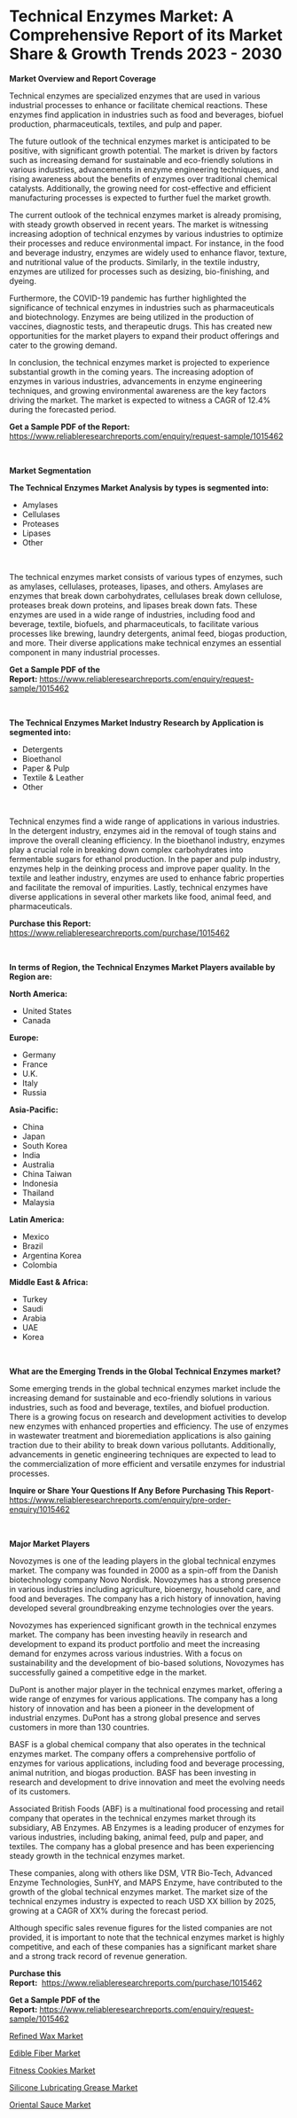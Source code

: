 <p><h1>Technical Enzymes Market: A Comprehensive Report of its Market Share & Growth Trends 2023 - 2030</h1></p><p><strong>Market Overview and Report Coverage</strong></p>
<p><p>Technical enzymes are specialized enzymes that are used in various industrial processes to enhance or facilitate chemical reactions. These enzymes find application in industries such as food and beverages, biofuel production, pharmaceuticals, textiles, and pulp and paper.</p><p>The future outlook of the technical enzymes market is anticipated to be positive, with significant growth potential. The market is driven by factors such as increasing demand for sustainable and eco-friendly solutions in various industries, advancements in enzyme engineering techniques, and rising awareness about the benefits of enzymes over traditional chemical catalysts. Additionally, the growing need for cost-effective and efficient manufacturing processes is expected to further fuel the market growth.</p><p>The current outlook of the technical enzymes market is already promising, with steady growth observed in recent years. The market is witnessing increasing adoption of technical enzymes by various industries to optimize their processes and reduce environmental impact. For instance, in the food and beverage industry, enzymes are widely used to enhance flavor, texture, and nutritional value of the products. Similarly, in the textile industry, enzymes are utilized for processes such as desizing, bio-finishing, and dyeing.</p><p>Furthermore, the COVID-19 pandemic has further highlighted the significance of technical enzymes in industries such as pharmaceuticals and biotechnology. Enzymes are being utilized in the production of vaccines, diagnostic tests, and therapeutic drugs. This has created new opportunities for the market players to expand their product offerings and cater to the growing demand.</p><p>In conclusion, the technical enzymes market is projected to experience substantial growth in the coming years. The increasing adoption of enzymes in various industries, advancements in enzyme engineering techniques, and growing environmental awareness are the key factors driving the market. The market is expected to witness a CAGR of 12.4% during the forecasted period.</p></p>
<p><strong>Get a Sample PDF of the Report:</strong> <a href="https://www.reliableresearchreports.com/enquiry/request-sample/1015462">https://www.reliableresearchreports.com/enquiry/request-sample/1015462</a></p>
<p>&nbsp;</p>
<p><strong>Market Segmentation</strong></p>
<p><strong>The Technical Enzymes Market Analysis by types is segmented into:</strong></p>
<p><ul><li>Amylases</li><li>Cellulases</li><li>Proteases</li><li>Lipases</li><li>Other</li></ul></p>
<p>&nbsp;</p>
<p><p>The technical enzymes market consists of various types of enzymes, such as amylases, cellulases, proteases, lipases, and others. Amylases are enzymes that break down carbohydrates, cellulases break down cellulose, proteases break down proteins, and lipases break down fats. These enzymes are used in a wide range of industries, including food and beverage, textile, biofuels, and pharmaceuticals, to facilitate various processes like brewing, laundry detergents, animal feed, biogas production, and more. Their diverse applications make technical enzymes an essential component in many industrial processes.</p></p>
<p><strong>Get a Sample PDF of the Report:</strong>&nbsp;<a href="https://www.reliableresearchreports.com/enquiry/request-sample/1015462">https://www.reliableresearchreports.com/enquiry/request-sample/1015462</a></p>
<p>&nbsp;</p>
<p><strong>The Technical Enzymes Market Industry Research by Application is segmented into:</strong></p>
<p><ul><li>Detergents</li><li>Bioethanol</li><li>Paper & Pulp</li><li>Textile & Leather</li><li>Other</li></ul></p>
<p>&nbsp;</p>
<p><p>Technical enzymes find a wide range of applications in various industries. In the detergent industry, enzymes aid in the removal of tough stains and improve the overall cleaning efficiency. In the bioethanol industry, enzymes play a crucial role in breaking down complex carbohydrates into fermentable sugars for ethanol production. In the paper and pulp industry, enzymes help in the deinking process and improve paper quality. In the textile and leather industry, enzymes are used to enhance fabric properties and facilitate the removal of impurities. Lastly, technical enzymes have diverse applications in several other markets like food, animal feed, and pharmaceuticals.</p></p>
<p><strong>Purchase this Report:</strong>&nbsp; <a href="https://www.reliableresearchreports.com/purchase/1015462">https://www.reliableresearchreports.com/purchase/1015462</a></p>
<p>&nbsp;</p>
<p><strong>In terms of Region, the Technical Enzymes Market Players available by Region are:</strong></p>
<p>
    <p> <strong> North America: </strong>
        <ul>
            <li>United States</li>
            <li>Canada</li>
        </ul>
        </p> 
    <p> <strong> Europe: </strong>
        <ul>
            <li>Germany</li>
            <li>France</li>
            <li>U.K.</li>
            <li>Italy</li>
            <li>Russia</li>
        </ul>
        </p> 
    <p> <strong> Asia-Pacific: </strong>
        <ul>
            <li>China</li>
            <li>Japan</li>
            <li>South Korea</li>
            <li>India</li>
            <li>Australia</li>
            <li>China Taiwan</li>
            <li>Indonesia</li>
            <li>Thailand</li>
            <li>Malaysia</li>
        </ul>
        </p> 
    <p> <strong> Latin America: </strong>
        <ul>
            <li>Mexico</li>
            <li>Brazil</li>
            <li>Argentina Korea</li>
            <li>Colombia</li>
        </ul>
        </p> 
    <p> <strong> Middle East & Africa: </strong>
        <ul>
            <li>Turkey</li>
            <li>Saudi</li>
            <li>Arabia</li>
            <li>UAE</li>
            <li>Korea</li>
        </ul>
    </p>
    </p>
<p>&nbsp;</p>
<p><strong>What are the Emerging Trends in the Global Technical Enzymes market?</strong></p>
<p><p>Some emerging trends in the global technical enzymes market include the increasing demand for sustainable and eco-friendly solutions in various industries, such as food and beverage, textiles, and biofuel production. There is a growing focus on research and development activities to develop new enzymes with enhanced properties and efficiency. The use of enzymes in wastewater treatment and bioremediation applications is also gaining traction due to their ability to break down various pollutants. Additionally, advancements in genetic engineering techniques are expected to lead to the commercialization of more efficient and versatile enzymes for industrial processes.</p></p>
<p><strong>Inquire or Share Your Questions If Any Before Purchasing This Report</strong>- <a href="https://www.reliableresearchreports.com/enquiry/pre-order-enquiry/1015462">https://www.reliableresearchreports.com/enquiry/pre-order-enquiry/1015462</a></p>
<p>&nbsp;</p>
<p><strong>Major Market Players</strong></p>
<p><p>Novozymes is one of the leading players in the global technical enzymes market. The company was founded in 2000 as a spin-off from the Danish biotechnology company Novo Nordisk. Novozymes has a strong presence in various industries including agriculture, bioenergy, household care, and food and beverages. The company has a rich history of innovation, having developed several groundbreaking enzyme technologies over the years.</p><p>Novozymes has experienced significant growth in the technical enzymes market. The company has been investing heavily in research and development to expand its product portfolio and meet the increasing demand for enzymes across various industries. With a focus on sustainability and the development of bio-based solutions, Novozymes has successfully gained a competitive edge in the market.</p><p>DuPont is another major player in the technical enzymes market, offering a wide range of enzymes for various applications. The company has a long history of innovation and has been a pioneer in the development of industrial enzymes. DuPont has a strong global presence and serves customers in more than 130 countries.</p><p>BASF is a global chemical company that also operates in the technical enzymes market. The company offers a comprehensive portfolio of enzymes for various applications, including food and beverage processing, animal nutrition, and biogas production. BASF has been investing in research and development to drive innovation and meet the evolving needs of its customers.</p><p>Associated British Foods (ABF) is a multinational food processing and retail company that operates in the technical enzymes market through its subsidiary, AB Enzymes. AB Enzymes is a leading producer of enzymes for various industries, including baking, animal feed, pulp and paper, and textiles. The company has a global presence and has been experiencing steady growth in the technical enzymes market.</p><p>These companies, along with others like DSM, VTR Bio-Tech, Advanced Enzyme Technologies, SunHY, and MAPS Enzyme, have contributed to the growth of the global technical enzymes market. The market size of the technical enzymes industry is expected to reach USD XX billion by 2025, growing at a CAGR of XX% during the forecast period.</p><p>Although specific sales revenue figures for the listed companies are not provided, it is important to note that the technical enzymes market is highly competitive, and each of these companies has a significant market share and a strong track record of revenue generation.</p></p>
<p><strong>Purchase this Report:</strong>&nbsp;&nbsp;<a href="https://www.reliableresearchreports.com/purchase/1015462">https://www.reliableresearchreports.com/purchase/1015462</a></p>
<p></p>
<p><strong>Get a Sample PDF of the Report:</strong>&nbsp;<a href="https://www.reliableresearchreports.com/enquiry/request-sample/1015462">https://www.reliableresearchreports.com/enquiry/request-sample/1015462</a></p>
<p><p><a href="https://github.com/rahu1506/Market-Research-Report-List-1/blob/main/refined-wax-market.md">Refined Wax Market</a></p><p><a href="https://medium.com/@nayelibosco/edible-fiber-market-research-report-its-history-and-forecast-2023-to-2030-36104204afe6">Edible Fiber Market</a></p><p><a href="https://medium.com/@janrussell6445/fitness-cookies-market-report-reveals-the-latest-trends-and-growth-opportunities-of-this-market-621a686d7a62">Fitness Cookies Market</a></p><p><a href="https://github.com/rahu1505/Market-Research-Report-List-1/blob/main/silicone-lubricating-grease-market.md">Silicone Lubricating Grease Market</a></p><p><a href="https://medium.com/@josueherzog/oriental-sauce-market-competitive-analysis-market-trends-and-forecast-to-2030-b97c227e2dcf">Oriental Sauce Market</a></p></p>